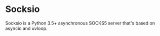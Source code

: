 Socksio
=======
Socksio is a Python 3.5+ asynchronous SOCKS5 server that's based on
asyncio and uvloop.